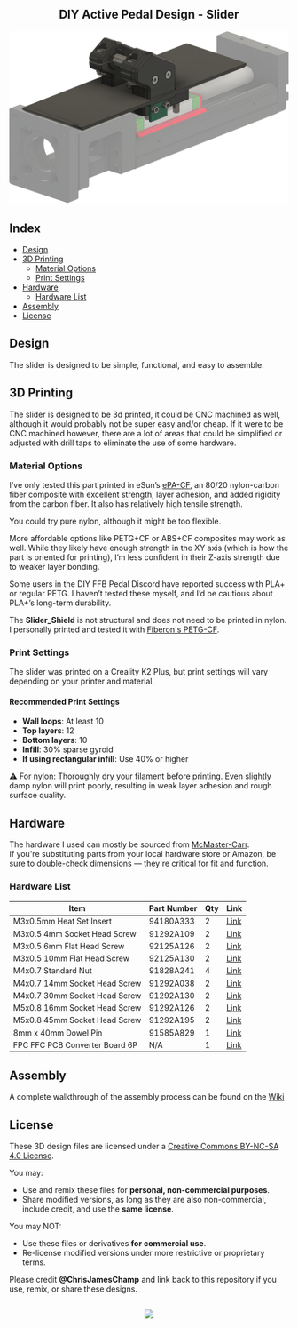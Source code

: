<h2 align="center">DIY Active Pedal Design - Slider</h2>
<div align="center">
  <img width="800" alt="Header" src="https://github.com/chrisjameschamp/DIY-Active-Pedal-Design/blob/main/Design%20Files/Slider/Images/Champ_Slider_V1.png">
</div>

## Index

- [Design](#design)
- [3D Printing](#3d-printing)
   - [Material Options](#material-options)
   - [Print Settings](#print-settings)
- [Hardware](#hardware)
   - [Hardware List](#hardware-list)
- [Assembly](#assembly)
- [License](#license)

## Design

The slider is designed to be simple, functional, and easy to assemble.

## 3D Printing

The slider is designed to be 3d printed, it could be CNC machined as well, although it would probably not be super easy and/or cheap.  If it were to be CNC machined however, there are a lot of areas that could be simplified or adjusted with drill taps to eliminate the use of some hardware.

### Material Options

I’ve only tested this part printed in eSun’s [ePA-CF](https://a.co/d/0XDH10W), an 80/20 nylon-carbon fiber composite with excellent strength, layer adhesion, and added rigidity from the carbon fiber. It also has relatively high tensile strength.

You could try pure nylon, although it might be too flexible.

More affordable options like PETG+CF or ABS+CF composites may work as well. While they likely have enough strength in the XY axis (which is how the part is oriented for printing), I’m less confident in their Z-axis strength due to weaker layer bonding.

Some users in the DIY FFB Pedal Discord have reported success with PLA+ or regular PETG. I haven’t tested these myself, and I’d be cautious about PLA+’s long-term durability.

The **Slider_Shield** is not structural and does not need to be printed in nylon.  I personally printed and tested it with [Fiberon's PETG-CF](https://a.co/d/dX2OyLc).

### Print Settings

The slider was printed on a Creality K2 Plus, but print settings will vary depending on your printer and material.

#### Recommended Print Settings

- **Wall loops**: At least 10
- **Top layers**: 12
- **Bottom layers**: 10
- **Infill**: 30% sparse gyroid
- **If using rectangular infill**: Use 40% or higher

⚠️ For nylon:
Thoroughly dry your filament before printing. Even slightly damp nylon will print poorly, resulting in weak layer adhesion and rough surface quality.

## Hardware

The hardware I used can mostly be sourced from [McMaster-Carr](https://www.mcmaster.com/).  
If you're substituting parts from your local hardware store or Amazon, be sure to double-check dimensions — they're critical for fit and function.

### Hardware List

| **Item**                        | **Part Number** | **Qty** | **Link** |
|---------------------------------|-----------------|---------|----------|
| M3x0.5mm Heat Set Insert        | 94180A333       | 2       | [Link](https://www.mcmaster.com/94180A333/) |
| M3x0.5 4mm Socket Head Screw    | 91292A109       | 2       | [Link](https://www.mcmaster.com/91292A109/) |
| M3x0.5 6mm Flat Head Screw      | 92125A126       | 2       | [Link](https://www.mcmaster.com/92125A126/) |
| M3x0.5 10mm Flat Head Screw     | 92125A130       | 2       | [Link](https://www.mcmaster.com/92125A130/) |
| M4x0.7 Standard Nut             | 91828A241       | 4       | [Link](https://www.mcmaster.com/91828A241/) |
| M4x0.7 14mm Socket Head Screw   | 91292A038       | 2       | [Link](https://www.mcmaster.com/91292A038/) |
| M4x0.7 30mm Socket Head Screw   | 91292A130       | 2       | [Link](https://www.mcmaster.com/91292A130/) |
| M5x0.8 16mm Socket Head Screw   | 91292A126       | 2       | [Link](https://www.mcmaster.com/91292A126/) |
| M5x0.8 45mm Socket Head Screw   | 91292A195       | 2       | [Link](https://www.mcmaster.com/91292A195/) |
| 8mm x 40mm Dowel Pin            | 91585A829       | 1       | [Link](https://www.mcmaster.com/91585A829/) |
| FPC FFC PCB Converter Board 6P  | N/A             | 1       | [Link](https://a.co/d/bPsciNe) |


## Assembly

A complete walkthrough of the assembly process can be found on the [Wiki](https://github.com/chrisjameschamp/DIY-Active-Pedal-Design/wiki/)

## License

These 3D design files are licensed under a [Creative Commons BY-NC-SA 4.0 License](https://creativecommons.org/licenses/by-nc-sa/4.0/).

You may:
- Use and remix these files for **personal, non-commercial purposes**.
- Share modified versions, as long as they are also non-commercial, include credit, and use the **same license**.

You may NOT:
- Use these files or derivatives **for commercial use**.
- Re-license modified versions under more restrictive or proprietary terms.

Please credit **@ChrisJamesChamp** and link back to this repository if you use, remix, or share these designs.

##

<div align="center">
  <a href="https://paypal.me/Champeau?country.x=US&locale.x=en_US"><img src="https://img.shields.io/badge/Buy_Me_A_Coffee-FFDD00?style=for-the-badge&logo=buy-me-a-coffee&logoColor=black"></a>
</div>